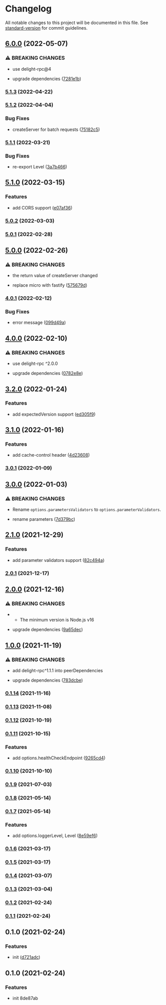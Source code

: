 # Changelog

All notable changes to this project will be documented in this file. See [standard-version](https://github.com/conventional-changelog/standard-version) for commit guidelines.

## [6.0.0](https://github.com/delight-rpc/http-server/compare/v5.1.3...v6.0.0) (2022-05-07)


### ⚠ BREAKING CHANGES

* use delight-rpc@4

* upgrade dependencies ([7281e1b](https://github.com/delight-rpc/http-server/commit/7281e1b5d8ada0253ab28ac4a2764232f8241fed))

### [5.1.3](https://github.com/delight-rpc/http-server/compare/v5.1.2...v5.1.3) (2022-04-22)

### [5.1.2](https://github.com/delight-rpc/http-server/compare/v5.1.1...v5.1.2) (2022-04-04)


### Bug Fixes

* createServer for batch requests ([75182c5](https://github.com/delight-rpc/http-server/commit/75182c567ac569727c75dbf60856c670f7d763c4))

### [5.1.1](https://github.com/delight-rpc/http-server/compare/v5.1.0...v5.1.1) (2022-03-21)


### Bug Fixes

* re-export Level ([3a7b466](https://github.com/delight-rpc/http-server/commit/3a7b46627097062850b1da6be7dba59744dbc9a5))

## [5.1.0](https://github.com/delight-rpc/http-server/compare/v5.0.2...v5.1.0) (2022-03-15)


### Features

* add CORS support ([e07af36](https://github.com/delight-rpc/http-server/commit/e07af36fa0831937928208ff36260a1c2067b797))

### [5.0.2](https://github.com/delight-rpc/http-server/compare/v5.0.1...v5.0.2) (2022-03-03)

### [5.0.1](https://github.com/delight-rpc/http-server/compare/v5.0.0...v5.0.1) (2022-02-28)

## [5.0.0](https://github.com/delight-rpc/http-server/compare/v4.0.1...v5.0.0) (2022-02-26)


### ⚠ BREAKING CHANGES

* the return value of createServer changed

* replace micro with fastify ([575679d](https://github.com/delight-rpc/http-server/commit/575679dd49239de1ef858a316971d915d2b21717))

### [4.0.1](https://github.com/delight-rpc/http-server/compare/v4.0.0...v4.0.1) (2022-02-12)


### Bug Fixes

* error message ([099d49a](https://github.com/delight-rpc/http-server/commit/099d49a4cbd108bd25fcdb027e5524422fdb0f17))

## [4.0.0](https://github.com/delight-rpc/http-server/compare/v3.2.0...v4.0.0) (2022-02-10)


### ⚠ BREAKING CHANGES

* use delight-rpc ^2.0.0

* upgrade dependencies ([0782e8e](https://github.com/delight-rpc/http-server/commit/0782e8eb0ec785c73dd9c0108b2ec0740f9b1fcb))

## [3.2.0](https://github.com/delight-rpc/http-server/compare/v3.1.0...v3.2.0) (2022-01-24)


### Features

* add expectedVersion support ([ed305f9](https://github.com/delight-rpc/http-server/commit/ed305f9543c12ae298da4a6fd616da91609a91da))

## [3.1.0](https://github.com/delight-rpc/http-server/compare/v3.0.1...v3.1.0) (2022-01-16)


### Features

* add cache-control header ([4d23608](https://github.com/delight-rpc/http-server/commit/4d23608be73405f90adffc6cfbe09e324911798d))

### [3.0.1](https://github.com/delight-rpc/http-server/compare/v3.0.0...v3.0.1) (2022-01-09)

## [3.0.0](https://github.com/delight-rpc/http-server/compare/v2.1.0...v3.0.0) (2022-01-03)


### ⚠ BREAKING CHANGES

* Rename `options.parametersValidators` to `options.parameterValidators`.

* rename parameters ([7d379bc](https://github.com/delight-rpc/http-server/commit/7d379bc8e633f09a3a1d0e0acefa4770d7fb769b))

## [2.1.0](https://github.com/delight-rpc/http-server/compare/v2.0.1...v2.1.0) (2021-12-29)


### Features

* add parameter validators support ([82c494a](https://github.com/delight-rpc/http-server/commit/82c494a07a7ea83dacae3bcedb11eadca9ebdeec))

### [2.0.1](https://github.com/delight-rpc/http-server/compare/v2.0.0...v2.0.1) (2021-12-17)

## [2.0.0](https://github.com/delight-rpc/http-server/compare/v1.0.0...v2.0.0) (2021-12-16)


### ⚠ BREAKING CHANGES

* - The minimum version is Node.js v16

* upgrade dependencies ([9a65dec](https://github.com/delight-rpc/http-server/commit/9a65dec9c81eb1224dc516666611061383a6627a))

## [1.0.0](https://github.com/delight-rpc/http-server/compare/v0.1.14...v1.0.0) (2021-11-19)


### ⚠ BREAKING CHANGES

* add delight-rpc^1.1.1 into peerDependencies

* upgrade dependencies ([783dcbe](https://github.com/delight-rpc/http-server/commit/783dcbeee12e7ffd2769022dd244ae3c6e6772c7))

### [0.1.14](https://github.com/delight-rpc/http-server/compare/v0.1.13...v0.1.14) (2021-11-16)

### [0.1.13](https://github.com/delight-rpc/http-server/compare/v0.1.12...v0.1.13) (2021-11-08)

### [0.1.12](https://github.com/delight-rpc/http-server/compare/v0.1.11...v0.1.12) (2021-10-19)

### [0.1.11](https://github.com/delight-rpc/http-server/compare/v0.1.10...v0.1.11) (2021-10-15)


### Features

* add options.healthCheckEndpoint ([9265cd4](https://github.com/delight-rpc/http-server/commit/9265cd46fcad4f60b80e8a0d3fc12e56a85b0495))

### [0.1.10](https://github.com/delight-rpc/http-server/compare/v0.1.9...v0.1.10) (2021-10-10)

### [0.1.9](https://github.com/delight-rpc/http-server/compare/v0.1.8...v0.1.9) (2021-07-03)

### [0.1.8](https://github.com/delight-rpc/http-server/compare/v0.1.7...v0.1.8) (2021-05-14)

### [0.1.7](https://github.com/delight-rpc/http-server/compare/v0.1.6...v0.1.7) (2021-05-14)


### Features

* add options.loggerLevel, Level ([8e59ef6](https://github.com/delight-rpc/http-server/commit/8e59ef650ab0f5ea355df319694a617c3b68d4fb))

### [0.1.6](https://github.com/delight-rpc/http-server/compare/v0.1.5...v0.1.6) (2021-03-17)

### [0.1.5](https://github.com/delight-rpc/http-server/compare/v0.1.4...v0.1.5) (2021-03-17)

### [0.1.4](https://github.com/delight-rpc/http-server/compare/v0.1.3...v0.1.4) (2021-03-07)

### [0.1.3](https://github.com/delight-rpc/http-server/compare/v0.1.2...v0.1.3) (2021-03-04)

### [0.1.2](https://github.com/delight-rpc/http-server/compare/v0.1.1...v0.1.2) (2021-02-24)

### [0.1.1](https://github.com/delight-rpc/http-server/compare/v0.1.0...v0.1.1) (2021-02-24)

## 0.1.0 (2021-02-24)


### Features

* init ([d721adc](https://github.com/delight-rpc/http-server/commit/d721adced07956fe74b7b8b3d0e33220c0f86856))

## 0.1.0 (2021-02-24)


### Features

* init 8de87ab
